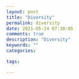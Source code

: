 ```yaml
---
layout: post
title: "Diversity"
permalink: diversity
date: 2021-05-24 07:30:05
comments: true
description: "Diversity"
keywords: ""
categories:

tags:

---
```

